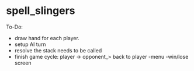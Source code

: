 # spell_slingers

To-Do:

- draw hand for each player. 
- setup AI turn
- resolve the stack needs to be called
- finish game cycle: player -> opponent_> back to player
-menu
-win/lose screen

